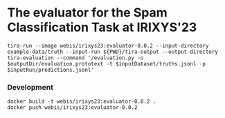 # The evaluator for the Spam Classification Task at IRIXYS'23

```
tira-run --image webis/irixys23:evaluator-0.0.2 --input-directory example-data/truth --input-run ${PWD}/tira-output --output-directory tira-evaluation --command '/evaluation.py -o $outputDir/evaluation.prototext -t $inputDataset/truths.jsonl -p $inputRun/predictions.jsonl'
```

### Development

```
docker build -t webis/irixys23:evaluator-0.0.2 .
docker push webis/irixys23:evaluator-0.0.2
```

